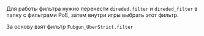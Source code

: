 Для работы фильтра нужно перенести `direded.filter` и `direded_filter` в папку с фильтрами PoE, затем внутри игры выбрать этот фильтр.

За основу взят фильтр `Fubgun_UberStrict.filter`